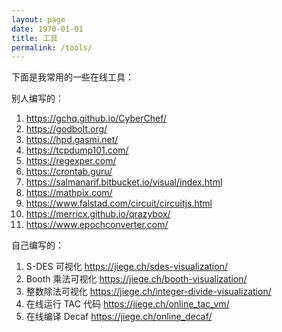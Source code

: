 ```yaml
---
layout: page
date: 1970-01-01
title: 工具
permalink: /tools/
---
```


下面是我常用的一些在线工具：

别人编写的：

1. https://gchq.github.io/CyberChef/
1. https://godbolt.org/
1. https://hpd.gasmi.net/
1. https://tcpdump101.com/
1. https://regexper.com/
1. https://crontab.guru/
1. https://salmanarif.bitbucket.io/visual/index.html
1. https://mathpix.com/
1. https://www.falstad.com/circuit/circuitjs.html
1. https://merricx.github.io/qrazybox/
1. https://www.epochconverter.com/


自己编写的：

1. S-DES 可视化 https://jiege.ch/sdes-visualization/
1. Booth 乘法可视化 https://jiege.ch/booth-visualization/
1. 整数除法可视化 https://jiege.ch/integer-divide-visualization/
1. 在线运行 TAC 代码 https://jiege.ch/online_tac_vm/
1. 在线编译 Decaf https://jiege.ch/online_decaf/
